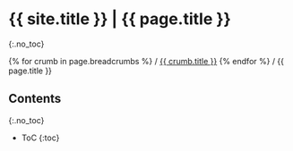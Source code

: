 # {{ site.title }} | {{ page.title }}
{:.no_toc}

{% for crumb in page.breadcrumbs %}
/ <a href="{{ crumb.url }}">{{ crumb.title }}</a>
{% endfor %}
/ {{ page.title }}

## Contents
{:.no_toc}
- ToC
{:toc}
